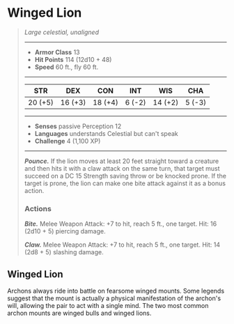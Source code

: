 # Winged Lion
>*Large celestial, unaligned*
>___
>- **Armor Class** 13
>- **Hit Points** 114 (12d10 + 48)
>- **Speed** 60 ft., fly 60 ft.
>___
>|STR|DEX|CON|INT|WIS|CHA|
>|:---:|:---:|:---:|:---:|:---:|:---:|
>|20 (+5)|16 (+3)|18 (+4)|6 (-2)|14 (+2)|5 (-3)|
>___
>- **Senses** passive Perception 12
>- **Languages** understands Celestial but can't speak
>- **Challenge** 4 (1,100 XP)
>___
>***Pounce.*** If the lion moves at least 20 feet straight toward a creature and then hits it with a claw attack on the same turn, that target must succeed on a DC 15 Strength saving throw or be knocked prone. If the target is prone, the lion can make one bite attack against it as a bonus action.  
>
>### Actions
>***Bite.*** Melee Weapon Attack: +7 to hit, reach 5 ft., one target. Hit: 16 (2d10 + 5) piercing damage.  
>
>***Claw.*** Melee Weapon Attack: +7 to hit, reach 5 ft., one target. Hit: 14 (2d8 + 5) slashing damage.
## Winged Lion
Archons always ride into battle on fearsome winged mounts. Some legends suggest that the mount is actually a physical manifestation of the archon's will, allowing the pair to act with a single mind. The two most common archon mounts are winged bulls and winged lions.